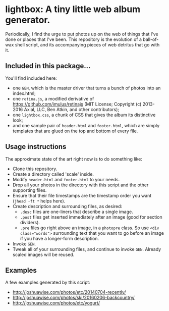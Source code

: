 # lightbox: A tiny little web album generator.

Periodically, I find the urge to put photos up on the web of things that
I've done or places that I've been.  This repository is the evolution of a
ball-of-wax shell script, and its accompanying pieces of web detritus that
go with it.

## Included in this package...

You'll find included here:

* one `GEN`, which is the master driver that turns a bunch of photos into an index.html;
* one `retina.js`, a modified derivative of https://github.com/imulus/retinajs (MIT License; Copyright (c) 2013-2016 Axial, LLC, Ben Atkin, and other contributors);
* one `lightbox.css`, a chunk of CSS that gives the album its distinctive look;
* and one sample pair of `header.html` and `footer.html`, which are simply templates that are glued on the top and bottom of every file.

## Usage instructions

The approximate state of the art right now is to do something like:

* Clone this repository.
* Create a directory called 'scale' inside.
* Modify `header.html` and `footer.html` to your needs.
* Drop all your photos in the directory with this script and the other supporting files.
* Ensure that their file timestamps are the timestamp order you want (`jhead -ft *` helps here).
* Create description and surrounding files, as desired:
  * `.desc` files are one-liners that describe a single image.
  * `.post` files get inserted immediately after an image (good for section dividers).
  * `.pre` files go right above an image, in a `photopre` class.  So use `<div class="words">` surrounding text that you want to go before an image if you have a longer-form description.
* Invoke `GEN`.
* Tweak all of your surrounding files, and continue to invoke `GEN`.  Already scaled images will be reused.

## Examples

A few examples generated by this script:

* http://joshuawise.com/photos/etc/20140704-recently/
* http://joshuawise.com/photos/ski/20160206-backcountry/
* http://joshuawise.com/photos/etc/yogurt/